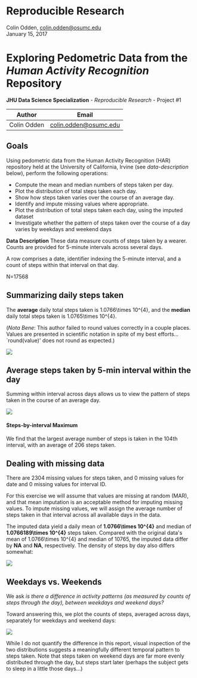 # Reproducible Research
Colin Odden, colin.odden@osumc.edu  
January 15, 2017  
  


# Exploring Pedometric Data from the _Human Activity Recognition_ Repository

__JHU Data Science Specialization__ - _Reproducible Research_ - Project #1

Author | Email
---|---
Colin Odden | colin.odden@osumc.edu

<!-- Project Requirements -->
<!-- Code for reading in the dataset and/or processing the data -->
<!-- Histogram of the total number of steps taken each day -->
<!-- Mean and median number of steps taken each day -->
<!-- Time series plot of the average number of steps taken -->
<!-- The 5-minute interval that, on average, contains the maximum number of steps -->
<!-- Code to describe and show a strategy for imputing missing data -->
<!-- Histogram of the total number of steps taken each day after missing values are imputed -->
<!-- Panel plot comparing the average number of steps taken per 5-minute interval across weekdays and weekends -->
<!-- All of the R code needed to reproduce the results (numbers, plots, etc.) in the report -->

## Goals

Using pedometric data from the Human Activity Recognition (HAR) repository held at the University of California, Irvine (see _data-description_ below), perform the following operations:

* Compute the mean and median numbers of steps taken per day.
* Plot the distribution of total steps taken each day.
* Show how steps taken varies over the course of an average day.
* Identify and impute missing values where appropriate.
* Plot the distribution of total steps taken each day, using the imputed dataset
* Investigate whether the pattern of steps taken over the course of a day varies by weekdays and weekend days

__Data Description__
These data measure counts of steps taken by a wearer. Counts are provided for 5-minute intervals across several days.

A row comprises a date, identifier indexing the 5-minute interval, and a count of steps within that interval on that day.

N=17568

## Summarizing daily steps taken




The __average__ daily total steps taken is 1.0766\times 10^{4}, and the __median__ daily total steps taken is 1.0765\times 10^{4}.

(_Nota Bene_: This author failed to round values correctly in a couple places. Values are presented in scientific notation in spite of my best efforts... `round(value)' does not round as expected.)

![](PA1_template_files/figure-html/hist1-1.png)<!-- -->


## Average steps taken by 5-min interval within the day

Summing within interval across days allows us to view the pattern of steps taken in the course of an average day.


![](PA1_template_files/figure-html/overday-1.png)<!-- -->




#### Steps-by-interval Maximum

We find that the largest average number of steps is taken in the 104th interval, with an average of 206 steps taken.

## Dealing with missing data

There are 2304 missing values for steps taken, and 0 missing values for date and 0 missing values for interval ID.

For this exercise we will assume that values are missing at random (MAR), and that mean imputation is an acceptable method for imputing missing values. To impute missing values, we will assign the average number of steps taken in that interval across all available days in the data.





The imputed data yield a daily mean of __1.0766\times 10^{4}__ and median of __1.0766189\times 10^{4}__ steps taken. Compared with the original data's mean of 1.0766\times 10^{4} and median of 10765, the imputed data differ by __NA__ and __NA__, respectively. The density of steps by day also differs somewhat:


![](PA1_template_files/figure-html/imputehist-1.png)<!-- -->

## Weekdays vs. Weekends

We ask _is there a difference in activity patterns (as measured by counts of steps through the day), between weekdays and weekend days?_

Toward answering this, we plot the counts of steps, averaged across days, separately for weekdays and weekend days:

![](PA1_template_files/figure-html/weekday_wkend-1.png)<!-- -->

While I do not quantify the difference in this report, visual inspection of the two distributions suggests a meaningfully different temporal pattern to steps taken. Note that steps taken on weekend days are far more evenly distributed through the day, but steps start later (perhaps the subject gets to sleep in a little those days...)
